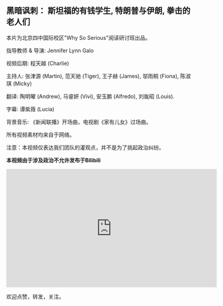 ## 黑暗讽刺： 斯坦福的有钱学生, 特朗普与伊朗, 拳击的老人们

本片为北京四中国际校区"Why So Serious"阅读研讨班出品。

指导教师 & 导演: Jennifer Lynn Galo 

视频后期: 程天越 (Charlie) 

主持人: 张津源 (Martin), 范天驰 (Tiger), 王子赫 (James), 邬雨桐 (Fiona), 陈淑琪 (Micky)

翻译: 陶明曜 (Andrew), 马睿妍 (Vivi), 安玉鹏 (Alfredo), 刘胤昭 (Louis). 

字幕: 谭紫薇 (Lucia) 

背景音乐: 《新闻联播》开场曲，电视剧《家有儿女》过场曲。

所有视频素材均来自于网络。



注意：本视频仅表达我们团队的灌观点，并不是为了挑起政治纠纷。

**本视频由于涉及政治不允许发布于Bilibili**

<iframe width="560" height="315" src="https://www.youtube.com/embed/JA3W7Fm-nhk" frameborder="0" allow="accelerometer; autoplay; encrypted-media; gyroscope; picture-in-picture" allowfullscreen></iframe>

欢迎点赞，转发，关注。